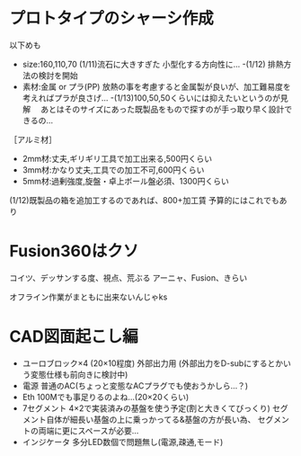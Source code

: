# プロトタイプのシャーシ作成

以下めも
- size:160,110,70
 (1/11)流石に大きすぎた 小型化する方向性に…
-(1/12) 排熱方法の検討を開始
- 素材:金属 or プラ(PP) 
放熱の事を考慮すると金属製が良いが、加工難易度を考えればプラが良さげ…
-(1/13)100,50,50くらいには抑えたいというのが見解
　あとはそのサイズにあった既製品をもので探すのが手っ取り早く設計できるの...


［アルミ材］
- 2mm材:丈夫,ギリギリ工具で加工出来る,500円くらい
- 3mm材:かなり丈夫,工具での加工不可,600円くらい
- 5mm材:過剰強度,旋盤・卓上ボール盤必須、1300円くらい

(1/12)既製品の箱を追加工するのであれば、800+加工賃
予算的にはこれでもあり


# Fusion360はクソ
コイツ、デッサンする度、視点、荒ぶる
アーニャ、Fusion、きらい

オフライン作業がまともに出来ないんじゃks

# CAD図面起こし編
- ユーロブロック×4 (20×10程度)
外部出力用
(外部出力をD-subにするとかいう変態仕様も前向きに検討中)
- 電源
普通のAC(ちょっと変態なACプラグでも使おうかしら…？)
- Eth
100Mでも事足りるのよね…(20×20くらい)
- 7セグメント
4×2で実装済みの基盤を使う予定(割と大きくてびっくり)
セグメント自体が細長い基盤の上に乗っかってる&基盤の方が長い為、
セグメントの両端に更にスペースが必要…
- インジケータ
多分LED数個で問題無し(電源,疎通,モード)
